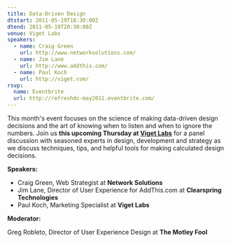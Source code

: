 ```yaml
---
title: Data-Driven Design
dtstart: 2011-05-19T18:30:00Z
dtend: 2011-05-19T20:30:00Z
venue: Viget Labs
speakers:
  - name: Craig Green
    url: http://www.networksolutions.com/
  - name: Jim Lane
    url: http://www.addthis.com/
  - name: Paul Koch
    url: http://viget.com/
rsvp:
  name: Eventbrite
  url: http://refreshdc-may2011.eventbrite.com/
---
```


This month's event focuses on the science of making data-driven design decisions and the art of knowing when to listen and when to ignore the numbers. Join us **this upcoming Thursday at [Viget Labs](http://www.viget.com/)** for a panel discussion with seasoned experts in design, development and strategy as we discuss techniques, tips, and helpful tools for making calculated design decisions.

**Speakers:**

- Craig Green, Web Strategist at **Network Solutions**
- Jim Lane, Director of User Experience for AddThis.com at **Clearspring Technologies**
- Paul Koch, Marketing Specialist at **Viget Labs**

**Moderator:**

Greg Robleto, Director of User Experience Design at **The Motley Fool**